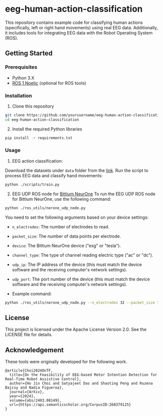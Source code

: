 # eeg-human-action-classification
This repository contains example code for classifying human actions (specifically, left or right hand movements) using real EEG data. Additionally, it includes tools for integrating EEG data with the Robot Operating System (ROS).

## Getting Started
### Prerequisites
- Python 3.X
- [ROS 1 Noetic](https://wiki.ros.org/noetic/Installation/Ubuntu) (optional for ROS tools)

### Installation
1. Clone this repository
```bash
git clone https://github.com/yourusername/eeg-human-action-classification.git
cd eeg-human-action-classification
```
2. Install the required Python libraries
```bash
pip install -r requirements.txt
```

### Usage

1. EEG action classification:

Download the datasets under `data` folder from the [link](). Run the script to process EEG data and classify hand movements:
```bash
python ./scripts/train.py
```

2. EEG UDP ROS node for [Bittium NeurOne](https://www.bittium.com/medical/bittium-neurone)
To run the EEG UDP ROS node for Bittium NeurOne, use the following command:
```bash
python ./ros_utils/nerone_udp_node.py
```
You need to set the following arguments based on your device settings:
- `n_electrodes`: The number of electrodes to read.
- `packet_size`: The number of data points per electrode.
- `device`: The Bittium NeurOne device ("exg" or "tesla").
- `channel_type`: The type of channel reading electric type ("ac" or "dc").
- `udp_ip`: The IP address of the device (this must match the device software and the receiving computer's network settings).
- `udp_port`: The port number of the device (this must match the device software and the receiving computer's network settings).

- Example command:
```bash
python ./ros_utils/nerone_udp_node.py --n_electrodes 32 --packet_size 1 --device "tesla" --channel_type "ac" --udp_ip "192.168.200.240" --udp_port 50000
```

## License
This project is licensed under the Apache License Version 2.0. See the LICENSE file for details.
## Acknowledgement
These tools were originally developed for the following work.
```
@article{Choi2024OnTF,
  title={On the Feasibility of EEG-based Motor Intention Detection for Real-Time Robot Assistive Control},
  author={Ho Jin Choi and Satyajeet Das and Shaoting Peng and Ruzena Bajcsy and Nadia Figueroa},
  journal={ArXiv},
  year={2024},
  volume={abs/2403.08149},
  url={https://api.semanticscholar.org/CorpusID:268379125}
}
```